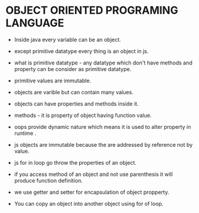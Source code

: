 # OBJECT ORIENTED PROGRAMING LANGUAGE 

- Inside java every variable can be an object.
- except primitive datatype every thing is an object in js.
- what is primitive datatype - any datatype which don't have methods and property can be consider as primitive datatype. 
- primitive values are immutable.

- objects are varible but can contain many values.
- objects can have properties and methods inside it.
- methods - it is property of object having function value. 
- oops provide dynamic nature which means it is used to alter property in runtime .
- js objects are immutable because the are addressed by reference not by value.
- js for in loop go throw the properties of an object.

- if you access method of an object and not use parenthesis it will produce function definition.

- we use getter and setter for encapsulation of object propperty.

- You can copy an object into another object using for of loop.